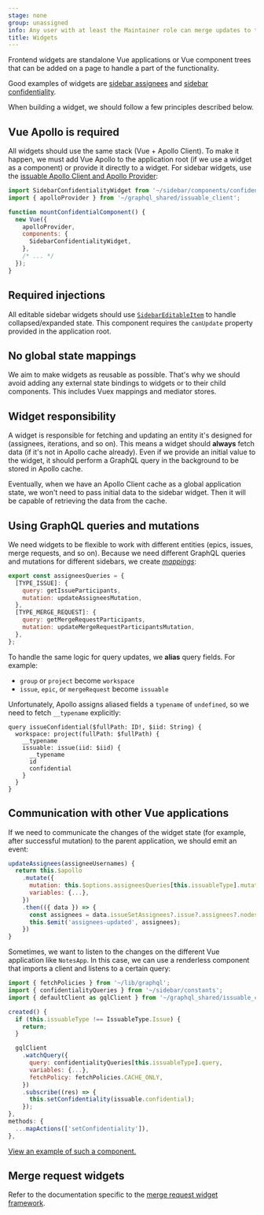 ```yaml
---
stage: none
group: unassigned
info: Any user with at least the Maintainer role can merge updates to this content. For details, see https://docs.gitlab.com/ee/development/development_processes.html#development-guidelines-review.
title: Widgets
---
```


Frontend widgets are standalone Vue applications or Vue component trees that can be added on a page
to handle a part of the functionality.

Good examples of widgets are [sidebar assignees](https://gitlab.com/gitlab-org/gitlab/-/blob/master/app/assets/javascripts/sidebar/components/assignees/sidebar_assignees_widget.vue) and [sidebar confidentiality](https://gitlab.com/gitlab-org/gitlab/-/blob/master/app/assets/javascripts/sidebar/components/confidential/sidebar_confidentiality_widget.vue).

When building a widget, we should follow a few principles described below.

## Vue Apollo is required

All widgets should use the same stack (Vue + Apollo Client).
To make it happen, we must add Vue Apollo to the application root (if we use a widget
as a component) or provide it directly to a widget. For sidebar widgets, use the
[issuable Apollo Client and Apollo Provider](https://gitlab.com/gitlab-org/gitlab/-/blob/master/app/assets/javascripts/graphql_shared/issuable_client.js):

```javascript
import SidebarConfidentialityWidget from '~/sidebar/components/confidential/sidebar_confidentiality_widget.vue';
import { apolloProvider } from '~/graphql_shared/issuable_client';

function mountConfidentialComponent() {
  new Vue({
    apolloProvider,
    components: {
      SidebarConfidentialityWidget,
    },
    /* ... */
  });
}
```

## Required injections

All editable sidebar widgets should use [`SidebarEditableItem`](https://gitlab.com/gitlab-org/gitlab/-/blob/master/app/assets/javascripts/sidebar/components/sidebar_editable_item.vue) to handle collapsed/expanded state. This component requires the `canUpdate` property provided in the application root.

## No global state mappings

We aim to make widgets as reusable as possible. That's why we should avoid adding any external state
bindings to widgets or to their child components. This includes Vuex mappings and mediator stores.

## Widget responsibility

A widget is responsible for fetching and updating an entity it's designed for (assignees, iterations, and so on).
This means a widget should **always** fetch data (if it's not in Apollo cache already).
Even if we provide an initial value to the widget, it should perform a GraphQL query in the background
to be stored in Apollo cache.

Eventually, when we have an Apollo Client cache as a global application state, we won't need to pass
initial data to the sidebar widget. Then it will be capable of retrieving the data from the cache.

## Using GraphQL queries and mutations

We need widgets to be flexible to work with different entities (epics, issues, merge requests, and so on).
Because we need different GraphQL queries and mutations for different sidebars, we create
[_mappings_](https://gitlab.com/gitlab-org/gitlab/-/blob/master/app/assets/javascripts/sidebar/constants.js#L9):

```javascript
export const assigneesQueries = {
  [TYPE_ISSUE]: {
    query: getIssueParticipants,
    mutation: updateAssigneesMutation,
  },
  [TYPE_MERGE_REQUEST]: {
    query: getMergeRequestParticipants,
    mutation: updateMergeRequestParticipantsMutation,
  },
};
```

To handle the same logic for query updates, we **alias** query fields. For example:

- `group` or `project` become `workspace`
- `issue`, `epic`, or `mergeRequest` become `issuable`

Unfortunately, Apollo assigns aliased fields a `typename` of `undefined`, so we need to fetch `__typename` explicitly:

```plaintext
query issueConfidential($fullPath: ID!, $iid: String) {
  workspace: project(fullPath: $fullPath) {
    __typename
    issuable: issue(iid: $iid) {
      __typename
      id
      confidential
    }
  }
}
```

## Communication with other Vue applications

If we need to communicate the changes of the widget state (for example, after successful mutation)
to the parent application, we should emit an event:

```javascript
updateAssignees(assigneeUsernames) {
  return this.$apollo
    .mutate({
      mutation: this.$options.assigneesQueries[this.issuableType].mutation,
      variables: {...},
    })
    .then(({ data }) => {
      const assignees = data.issueSetAssignees?.issue?.assignees?.nodes || [];
      this.$emit('assignees-updated', assignees);
    })
}
```

Sometimes, we want to listen to the changes on the different Vue application like `NotesApp`.
In this case, we can use a renderless component that imports a client and listens to a certain query:

```javascript
import { fetchPolicies } from '~/lib/graphql';
import { confidentialityQueries } from '~/sidebar/constants';
import { defaultClient as gqlClient } from '~/graphql_shared/issuable_client';

created() {
  if (this.issuableType !== IssuableType.Issue) {
    return;
  }

  gqlClient
    .watchQuery({
      query: confidentialityQueries[this.issuableType].query,
      variables: {...},
      fetchPolicy: fetchPolicies.CACHE_ONLY,
    })
    .subscribe((res) => {
      this.setConfidentiality(issuable.confidential);
    });
},
methods: {
  ...mapActions(['setConfidentiality']),
},
```

[View an example of such a component.](https://gitlab.com/gitlab-org/gitlab/-/blob/master/app/assets/javascripts/notes/components/sidebar_subscription.vue)

## Merge request widgets

Refer to the documentation specific to the [merge request widget framework](merge_request_widgets.md).
